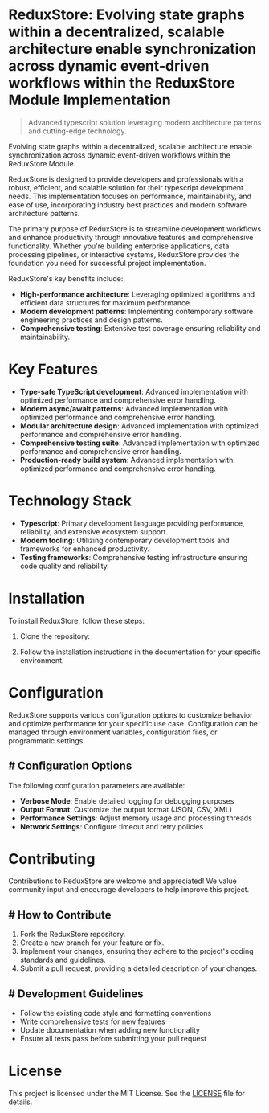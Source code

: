 <!-- fallback_ReduxStore_20251015204413_43019 -->

# ReduxStore: Evolving state graphs within a decentralized, scalable architecture enable synchronization across dynamic event-driven workflows within the ReduxStore Module Implementation
> Advanced typescript solution leveraging modern architecture patterns and cutting-edge technology.

Evolving state graphs within a decentralized, scalable architecture enable synchronization across dynamic event-driven workflows within the ReduxStore Module.

ReduxStore is designed to provide developers and professionals with a robust, efficient, and scalable solution for their typescript development needs. This implementation focuses on performance, maintainability, and ease of use, incorporating industry best practices and modern software architecture patterns.

The primary purpose of ReduxStore is to streamline development workflows and enhance productivity through innovative features and comprehensive functionality. Whether you're building enterprise applications, data processing pipelines, or interactive systems, ReduxStore provides the foundation you need for successful project implementation.

ReduxStore's key benefits include:

* **High-performance architecture**: Leveraging optimized algorithms and efficient data structures for maximum performance.
* **Modern development patterns**: Implementing contemporary software engineering practices and design patterns.
* **Comprehensive testing**: Extensive test coverage ensuring reliability and maintainability.

# Key Features

* **Type-safe TypeScript development**: Advanced implementation with optimized performance and comprehensive error handling.
* **Modern async/await patterns**: Advanced implementation with optimized performance and comprehensive error handling.
* **Modular architecture design**: Advanced implementation with optimized performance and comprehensive error handling.
* **Comprehensive testing suite**: Advanced implementation with optimized performance and comprehensive error handling.
* **Production-ready build system**: Advanced implementation with optimized performance and comprehensive error handling.

# Technology Stack

* **Typescript**: Primary development language providing performance, reliability, and extensive ecosystem support.
* **Modern tooling**: Utilizing contemporary development tools and frameworks for enhanced productivity.
* **Testing frameworks**: Comprehensive testing infrastructure ensuring code quality and reliability.

# Installation

To install ReduxStore, follow these steps:

1. Clone the repository:


2. Follow the installation instructions in the documentation for your specific environment.

# Configuration

ReduxStore supports various configuration options to customize behavior and optimize performance for your specific use case. Configuration can be managed through environment variables, configuration files, or programmatic settings.

## # Configuration Options

The following configuration parameters are available:

* **Verbose Mode**: Enable detailed logging for debugging purposes
* **Output Format**: Customize the output format (JSON, CSV, XML)
* **Performance Settings**: Adjust memory usage and processing threads
* **Network Settings**: Configure timeout and retry policies

# Contributing

Contributions to ReduxStore are welcome and appreciated! We value community input and encourage developers to help improve this project.

## # How to Contribute

1. Fork the ReduxStore repository.
2. Create a new branch for your feature or fix.
3. Implement your changes, ensuring they adhere to the project's coding standards and guidelines.
4. Submit a pull request, providing a detailed description of your changes.

## # Development Guidelines

* Follow the existing code style and formatting conventions
* Write comprehensive tests for new features
* Update documentation when adding new functionality
* Ensure all tests pass before submitting your pull request

# License

This project is licensed under the MIT License. See the [LICENSE](https://github.com/lisaantal/ReduxStore/blob/main/LICENSE) file for details.
